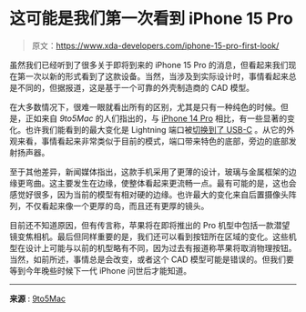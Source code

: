 # 这可能是我们第一次看到 iPhone 15 Pro

> 原文：<https://www.xda-developers.com/iphone-15-pro-first-look/>

虽然我们已经听到了很多关于即将到来的 iPhone 15 Pro 的消息，但看起来我们现在第一次以新的形式看到了这款设备。当然，当涉及到实际设计时，事情看起来总是不同的，但据报道，这是基于一个可靠的外壳制造商的 CAD 模型。

在大多数情况下，很难一眼就看出所有的区别，尤其是只有一种纯色的时候。但是，正如来自 *9to5Mac* 的人们指出的，与 [iPhone 14 Pro](https://www.xda-developers.com/apple-iphone-14-pro-review/) 相比，有一些显著的变化。也许我们能看到的最大变化是 Lightning 端口被[切换到了 USB-C](https://www.xda-developers.com/iphone-15-models-different-usb-c-ports/) 。从它的外观来看，事情看起来非常类似于目前的模式，端口带来特色的底部，旁边的底部发射扬声器。

至于其他差异，新闻媒体指出，这款手机采用了更薄的设计，玻璃与金属框架的边缘更弯曲。这主要发生在边缘，使整体看起来更流畅一点。最有可能的是，这也会感觉好很多，因为当前的模型有相对硬的边缘。也许最大的变化来自后置摄像头阵列，不仅看起来像一个更厚的岛，而且还有更厚的镜头。

目前还不知道原因，但有传言称，苹果将在即将推出的 Pro 机型中包括一款潜望镜变焦相机。最后但同样重要的是，我们还可以看到按钮所在区域的变化。这些机型在设计上可能与以前的机型略有不同，因为过去有报道称苹果将取消物理按钮。当然，如前所述，事情总是会改变，或者这个 CAD 模型可能是错误的。但我们要等到今年晚些时候下一代 iPhone 问世后才能知道。

* * *

**来源** : [9to5Mac](https://9to5mac.com/2023/02/16/exclusive-this-is-iphone-15-pro-thinner-bezels-thicker-curve-design-no-lightning-port-more/)